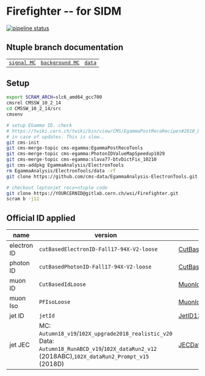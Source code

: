 # Firefighter -- for SIDM

[![pipeline status](https://gitlab.cern.ch/wsi/Firefighter/badges/master/pipeline.svg)](https://gitlab.cern.ch/wsi/Firefighter/commits/master)


## Ntuple branch documentation

<table style='font-family: monospace;'><tr>
<td><a href='https://wsi.web.cern.ch/wsi/Firefighter/sigmc.html'>signal MC</a></td>
<td><a href='https://wsi.web.cern.ch/wsi/Firefighter/bkgmc.html'>background MC</a></td>
<td><a href='https://wsi.web.cern.ch/wsi/Firefighter/data.html'>data</a></td>
</tr></table>

## Setup

```bash
export SCRAM_ARCH=slc6_amd64_gcc700
cmsrel CMSSW_10_2_14
cd CMSSW_10_2_14/src
cmsenv

# setup EGamma ID. check
# https://twiki.cern.ch/twiki/bin/view/CMS/EgammaPostRecoRecipes#2018_Data_MC
# in case of updates. This is slow..
git cms-init
git cms-merge-topic cms-egamma:EgammaPostRecoTools
git cms-merge-topic cms-egamma:PhotonIDValueMapSpeedup1029
git cms-merge-topic cms-egamma:slava77-btvDictFix_10210
git cms-addpkg EgammaAnalysis/ElectronTools
rm EgammaAnalysis/ElectronTools/data -rf
git clone https://github.com/cms-data/EgammaAnalysis-ElectronTools.git EgammaAnalysis/ElectronTools/data

# checkout leptonjet reco+ntuple code
git clone https://YOURCERNID@gitlab.cern.ch/wsi/Firefighter.git
scram b -j12
```

## Official ID applied
| name | version | TWiki | code |
| ---- | ------- | ----- | ---- |
| electron ID | `cutBasedElectronID-Fall17-94X-V2-loose` | [CutBasedElectronIdentificationRun2](https://twiki.cern.ch/twiki/bin/view/CMS/CutBasedElectronIdentificationRun2#Recipe_for_regular_users_for_92X) |  [`/recoStuff/python/LeptonjetClustering_cff.py`](https://gitlab.cern.ch/wsi/Firefighter/blob/master/recoStuff/python/LeptonjetClustering_cff.py#L16)<br />[`/ffNtuple/python/ffNtuples_cfi.py`](https://gitlab.cern.ch/wsi/Firefighter/blob/master/ffNtuple/python/ffNtuples_cfi.py#L81-82) |
| photon ID | `cutBasedPhotonID-Fall17-94X-V2-loose` | [CutBasedPhotonIdentificationRun2](https://twiki.cern.ch/twiki/bin/view/CMS/CutBasedPhotonIdentificationRun2) | [`/recoStuff/python/LeptonjetClustering_cff.py`](https://gitlab.cern.ch/wsi/Firefighter/blob/master/recoStuff/python/LeptonjetClustering_cff.py#L21)<br />[`/ffNtuple/python/ffNtuples_cfi.py`](https://gitlab.cern.ch/wsi/Firefighter/blob/master/ffNtuple/python/ffNtuples_cfi.py#L99-100) |
| muon ID | `CutBasedIdLoose` | [MuonIdRun2](https://twiki.cern.ch/twiki/bin/viewauth/CMS/SWGuideMuonIdRun2#Muon_selectors_Since_9_4_X) | [`/recoStuff/plugins/LeptonjetSourcePFMuonProducer.cc`](https://gitlab.cern.ch/wsi/Firefighter/blob/master/ffNtuple/python/ffNtuples_cfi.py#L99-100) |
| muon Iso | `PFIsoLoose` | [MuonIdRun2](https://twiki.cern.ch/twiki/bin/viewauth/CMS/SWGuideMuonIdRun2#Muon_selectors_Since_9_4_X) | [`/recoStuff/plugins/LeptonjetSourcePFMuonProducer.cc`](https://gitlab.cern.ch/wsi/Firefighter/blob/master/recoStuff/plugins/LeptonjetSourcePFMuonProducer.cc#L44-45)<br />[`/recoStuff/plugins/LeptonjetSourceDSAMuonProducer.cc`](https://gitlab.cern.ch/wsi/Firefighter/blob/master/recoStuff/plugins/LeptonjetSourceDSAMuonProducer.cc#L65-66) |
| jet ID | `jetId` | [JetID13TeVRun2018](https://twiki.cern.ch/twiki/bin/view/CMS/JetID13TeVRun2018) | [`/recoStuff/python/jetIdentificationDefs_cfi.py`](https://gitlab.cern.ch/wsi/Firefighter/blob/master/recoStuff/python/jetIdentificationDefs_cfi.py) |
| jet JEC | MC: `Autumn18_v19`/`102X_upgrade2018_realistic_v20`<br/>Data: `Autumn18_RunABCD_v19`/`102X_dataRun2_v12` (2018ABC),`102X_dataRun2_Prompt_v15` (2018D) | [JECDataMC](https://twiki.cern.ch/twiki/bin/view/CMS/JECDataMC) |**NOTE**: ffSuperConfigs will need to be re-generated to reflect updates on globalTags<br />  [`/ffConfig/python/datasetUtils.py`](https://gitlab.cern.ch/wsi/Firefighter/blob/master/ffConfig/python/datasetUtils.py)<br/>[`/ffConfig/python/production/Autumn18/data/generateyaml.py`](https://gitlab.cern.ch/wsi/Firefighter/blob/master/ffConfig/python/production/Autumn18/data/generateyaml.py)<br />[`/ffConfig/python/production/Skim2Lj18/data/generateyaml.py`](https://gitlab.cern.ch/wsi/Firefighter/blob/master/ffConfig/python/production/Skim2LJ18/data/generateyaml.py) |